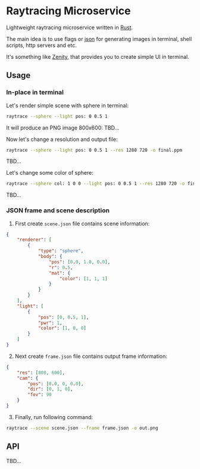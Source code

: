 # Raytracing Microservice

Lightweight raytracing microservice written in [Rust](https://www.rust-lang.org/).

The main idea is to use flags or [json](https://www.json.org/json-en.html) for generating images in terminal, shell scripts, http servers and etc.

It's something like [Zenity](https://github.com/GNOME/zenity), that provides you to create simple UI in terminal.

## Usage
### In-place in terminal
Let's render simple scene with sphere in terminal:
```bash
raytrace --sphere --light pos: 0 0.5 1
```

It will produce an PNG image 800x600:
TBD...

Now let's change a resolution and output file:
```bash
raytrace --sphere --light pos: 0 0.5 1 --res 1280 720 -o final.ppm
```

TBD...

Let's change some color of sphere:
```bash
raytrace --sphere col: 1 0 0 --light pos: 0 0.5 1 --res 1280 720 -o final.ppm
```

TBD...

### JSON frame and scene description
1. First create `scene.json` file contains scene information:
```json
{
    "renderer": [
        {
            "type": "sphere",
            "body": {
                "pos": [0.0, 1.0, 0.0],
                "r": 0.5,
                "mat": {
                    "color": [1, 1, 1]
                }
            }
        }
    ],
    "light": [
        {
            "pos": [0, 0.5, 1],
            "pwr": 1,
            "color": [1, 0, 0]
        }
    ]
}
```

2. Next create `frame.json` file contains output frame information:
```json
{
    "res": [800, 600],
    "cam": {
        "pos": [0.0, 0, 0.0],
        "dir": [0, 1, 0],
        "fov": 90
    }
}
```

3. Finally, run following command:

```bash
raytrace --scene scene.json --frame frame.json -o out.png
```

## API
TBD...